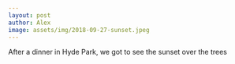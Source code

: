 ```yaml
---
layout: post
author: Alex
image: assets/img/2018-09-27-sunset.jpeg
---
```


After a dinner in Hyde Park, we got to see the sunset over the trees
